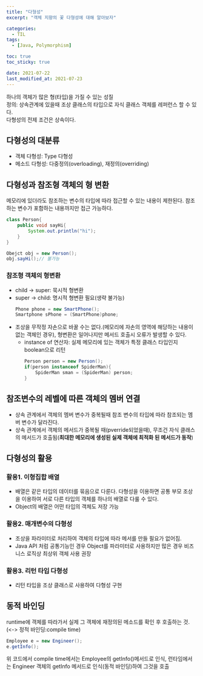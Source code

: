 ```yaml
---
title: "다형성"
excerpt: "객체 지향의 꽃 다형성에 대해 알아보자"

categories:
  - TIL
tags:
  - [Java, Polymorphism]

toc: true
toc_sticky: true

date: 2021-07-22
last_modified_at: 2021-07-23
---
```


하나의 객체가 많은 형(타입)을 가질 수 있는 성질  
정의: 상속관계에 있을때 조상 클래스의 타입으로 자식 클래스 객체를 레퍼런스 할 수 있다.  
다형성의 전제 조건은 상속이다.

## 다형성의 대분류

- 객체 다형성: Type 다형성
- 메소드 다형성: 다중정의(overloading), 재정의(overriding)

## 다형성과 참조형 객체의 형 변환

메모리에 있더라도 참조하는 변수의 타입에 따라 접근할 수 있는 내용이 제한된다. 참조하는 변수가 포함하는 내용까지만 접근 가능하다.

```java
class Person{
    public void sayHi{
        System.out.println("hi");
    }
}

Obejct obj = new Person();
obj.sayHi();// 불가능
```

### 참조형 객체의 형변환

- child -> super: 묵시적 형변환
- super -> child: 명시적 형변환 필요(생략 불가능)
  ```java
  Phone phone = new SmartPhone();
  Smartphone sPhone = (SmartPhone)phone;
  ```
- 조상을 무작정 자손으로 바꿀 수는 없다.(메모리에 자손의 영역에 해당하는 내용이 없는 객체인 경우), 형변환은 일어나지만 메서드 호출시 오류가 발생할 수 있다.
  - instance of 연산자: 실제 메모리에 있는 객체가 특정 클래스 타입인지 boolean으로 리턴
    ```java
    Person person = new Person();
    if(person instanceof SpiderMan){
        SpiderMan sman = (SpiderMan) person;
    }
    ```

## 참조변수의 레벨에 따른 객체의 멤버 연결

- 상속 관계에서 객체의 멤버 변수가 중복될때 참조 변수의 타입에 따라 참조되는 멤버 변수가 달라진다.
- 상속 관계에서 객체의 메서드가 중복될 때(pverride되었을때), 무조건 자식 클래스의 메서드가 호출됨(**최대한 메모리에 생성된 실제 객체에 최적화 된 메서드가 동작**)

## 다형성의 활용

### 활용1. 이형집합 배열

- 배열은 같은 타입의 데이터를 묶음으로 다룬다. 다형성을 이용하면 공통 부모 조상을 이용하여 서로 다른 타입의 객체를 하나의 배열로 다룰 수 있다.
- Object의 배열은 어떤 타입의 객체도 저장 가능

### 활용2. 매개변수의 다형성

- 조상을 파라미터로 처리하여 객체의 타입에 따라 메서를 만들 필요가 없어짐.
- Java API 처럼 공통기능인 경우 Object를 파라미터로 사용하지만 많은 경우 비즈니스 로직상 최상위 객체 사용 권장

### 활용3. 리턴 타입 다형성

- 리턴 타입을 조상 클래스로 사용하여 다형성 구현

## 동적 바인딩

runtime에 객체를 따라가서 실제 그 객체에 재정의된 메소드를 확인 후 호출하는 것.(<-> 정적 바인딩:compile time)

```java
Employee e = new Engineer();
e.getInfo();
```

위 코드에서 compile time에서는 Employee의 getInfo()메서드로 인식, 런타임에서는 Engineer 객체의 getInfo 메서드로 인식(동적 바인딩)하여 그것을 호출
